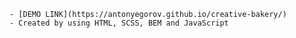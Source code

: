     - [DEMO LINK](https://antonyegorov.github.io/creative-bakery/)
    - Created by using HTML, SCSS, BEM and JavaScript
